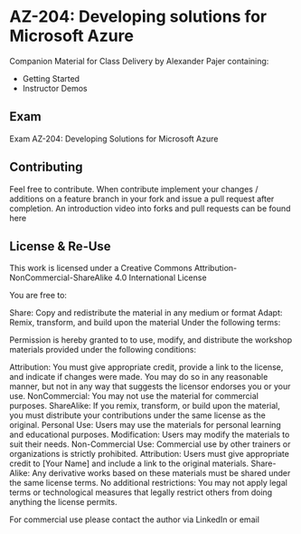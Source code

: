 # AZ-204: Developing solutions for Microsoft Azure

Companion Material for Class Delivery by Alexander Pajer containing:

- Getting Started
- Instructor Demos

## Exam

Exam AZ-204: Developing Solutions for Microsoft Azure

## Contributing

Feel free to contribute. When contribute implement your changes / additions on a feature branch in your fork and issue a pull request after completion. An introduction video into forks and pull requests can be found here

## License & Re-Use

This work is licensed under a Creative Commons Attribution-NonCommercial-ShareAlike 4.0 International License

You are free to:

Share: Copy and redistribute the material in any medium or format
Adapt: Remix, transform, and build upon the material
Under the following terms:

Permission is hereby granted to to use, modify, and distribute the workshop materials provided under the following conditions:

Attribution: You must give appropriate credit, provide a link to the license, and indicate if changes were made. You may do so in any reasonable manner, but not in any way that suggests the licensor endorses you or your use.
NonCommercial: You may not use the material for commercial purposes.
ShareAlike: If you remix, transform, or build upon the material, you must distribute your contributions under the same license as the original.
Personal Use: Users may use the materials for personal learning and educational purposes.
Modification: Users may modify the materials to suit their needs.
Non-Commercial Use: Commercial use by other trainers or organizations is strictly prohibited.
Attribution: Users must give appropriate credit to [Your Name] and include a link to the original materials.
Share-Alike: Any derivative works based on these materials must be shared under the same license terms.
No additional restrictions: You may not apply legal terms or technological measures that legally restrict others from doing anything the license permits.

For commercial use please contact the author via LinkedIn or email
